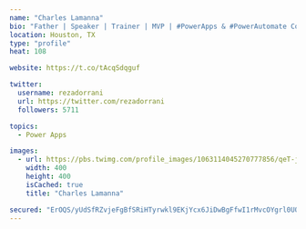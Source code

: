 ```yaml
---
name: "Charles Lamanna"
bio: "Father | Speaker | Trainer | MVP | #PowerApps & #PowerAutomate Community Super User | YouTuber Right-pointing triangle http://youtube.com/c/rezadorrani | Learn - Share - Clockwise rightwards and leftwards open circle arrows"
location: Houston, TX
type: "profile"
heat: 108

website: https://t.co/tAcqSdqguf

twitter:
  username: rezadorrani
  url: https://twitter.com/rezadorrani
  followers: 5711

topics:
  - Power Apps

images:
  - url: https://pbs.twimg.com/profile_images/1063114045270777856/qeT-jpWr_400x400.jpg
    width: 400
    height: 400
    isCached: true
    title: "Charles Lamanna"

secured: "ErOQS/yUdSfRZvjeFgBfSRiHTyrwkl9EKjYcx6JiDwBgFfwI1rMvcOYgrl0UOImly0lElNLq8lB9kaYbgEzvdCMv7DhfOlBf27ULKUyUa/Qx0CPbQRCIqICw8sm0HObKsQtQ3bq6/pUb539btgSCrDnvmErFHf7rITZfzkZlFZUIoPeNRzv8bhNGltzWmp4fVpH8ECsYcD2p7x4rWtrcjnx60wz1I4lL/rzsbFjOPR2kOnyCVHers/GzwF1mpFpz2MmzIkjFO2UFoe0HTdfAPPxCHijBolBYLX+cpQHHeNcsEAgE8dBHM9lnTMEanNBdkidPhSmZF6XmU2xvh62bhj5hyonwqK+gSsaNuQeekgrD5KWYhm2V6HzMDCoSC/sAO6OeAuCBwKbvJnmT6o3/JpsqaVzQGvpeZc3VJb2nus8=;lWiKSh1anJu3dK0JAtCAFw=="
---
```


